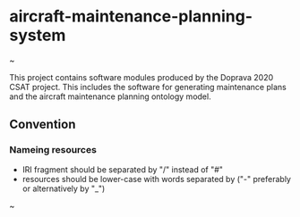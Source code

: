 # aircraft-maintenance-planning-system                                                                                                                                                               
~                                            

This project contains software modules produced by the Doprava 2020 CSAT project. This includes the software for generating maintenance plans and the aircraft maintenance planning ontology model.

## Convention

### Nameing resources

- IRI fragment should be separated by "/" instead of "#"
- resources should be lower-case with words separated by ("-" preferably or alternatively by "_")
                                                                                                                                                               
~                                            
